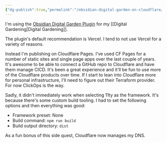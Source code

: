 ```yaml
---
{"dg-publish":true,"permalink":"/obsidian-digital-garden-on-cloudflare/"}
---
```


I'm using the [Obsidian Digital Garden Plugin](https://dg-docs.ole.dev) for my [[Digital Gardening\|Digital Gardening]].

The plugin's default recommendation is Vercel. I tend to not use Vercel for a variety of reasons.

Instead I'm publishing on Cloudflare Pages. I've used CF Pages for a number of static sites and single page apps over the last couple of years. It's awesome to be able to connect a GitHub repo to Cloudflare and have them manage CICD. It's been a great experience and it'll be fun to use more of the Cloudflare products over time. If I start to lean into Cloudflare more for personal infrastructure, I'll need to figure out their Terraform provider. For now ClickOps is the way.

Sadly, it didn't immediately work when selecting 11ty as the framework. It's because there's some custom build tooling. I had to set the following options and then everything was good:
- Framework preset: None
- Build command: `npm run build`
- Build output directory: `dist`

As a fun bonus of this side quest, Cloudflare now manages my DNS.